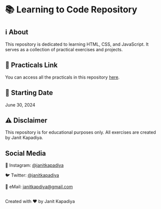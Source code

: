 
<h1>📚 Learning to Code Repository</h1>
<h2>ℹ️ About</h2>
<p>This repository is dedicated to learning HTML, CSS, and JavaScript. It serves as a collection of practical exercises and projects.</p>

<h2>🚀 Practicals Link</h2>
<p>You can access all the practicals in this repository <a href="https://janitkapdiya.github.io/learning-to-code/" targert="_blank">here</a>.</p>

<h2>📅 Starting Date</h2>
<p>June 30, 2024</p>

<h2>⚠️ Disclaimer</h2>
<p>This repository is for educational purposes only. All exercises are created by Janit Kapadiya.</p>

<h2>Social Media</h2>
<p>📸 Instagram: <a href="https://www.instagram.com/janitkapadiya" target="_blank">@janitkapadiya</a></p>
<p>🐦 Twitter: <a href="https://twitter.com/janitkapadiya" target="_blank">@janitkapadiya</a></p>
<p>📧 eMail: <a href="mailto:janitkapdiya@gmail.com" target="_blank">janitkapdiya@gmail.com</a></p>

<h2></h2>
<p>Created with ❤️ by Janit Kapadiya</p>
